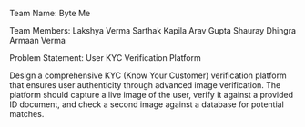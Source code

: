 Team Name: Byte Me

Team Members: 
Lakshya Verma
Sarthak Kapila
Arav Gupta
Shauray Dhingra
Armaan Verma

Problem Statement:
User KYC Verification Platform

Design a comprehensive KYC (Know Your Customer) verification platform that ensures user authenticity through advanced image verification. The platform should capture a live image of the user, verify it against a provided ID document, and check a second image against a database for potential matches.

